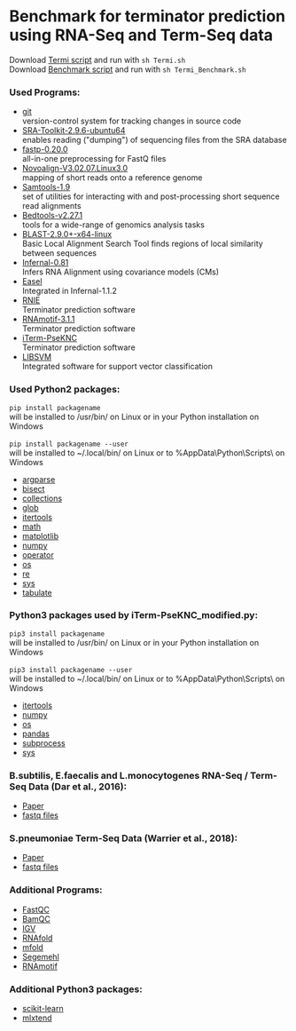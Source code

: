 # Benchmark for terminator prediction using RNA-Seq and Term-Seq data


Download [Termi script](https://github.com/SarahStrobel/Benchmark/blob/master/Termi.sh) and run with `sh Termi.sh` <br/>
Download [Benchmark script](https://github.com/SarahStrobel/Benchmark/blob/master/Termi_Benchmark.sh) and run with `sh Termi_Benchmark.sh` <br/>

### Used Programs:<br/>

* [git](https://git-scm.com/)<br/>
<t/>version-control system for tracking changes in source code<br/>
* [SRA-Toolkit-2.9.6-ubuntu64](https://www.ncbi.nlm.nih.gov/sra/docs/toolkitsoft/)<br/>
<t/>enables reading ("dumping") of sequencing files from the SRA database<br/>
* [fastp-0.20.0](https://github.com/OpenGene/fastp)<br/>
<t/>all-in-one preprocessing for FastQ files<br/>
* [Novoalign-V3.02.07.Linux3.0](http://www.novocraft.com/products/novoalign/)<br/>
<t/>mapping of short reads onto a reference genome<br/>
* [Samtools-1.9](http://www.htslib.org/download/)<br/>
<t/>set of utilities for interacting with and post-processing short sequence read alignments<br/>
* [Bedtools-v2.27.1](https://bedtools.readthedocs.io/en/latest/index.html)<br/>
<t/>tools for a wide-range of genomics analysis tasks<br/>
* [BLAST-2.9.0+-x64-linux](https://blast.ncbi.nlm.nih.gov/Blast.cgi)<br/>
<t/>Basic Local Alignment Search Tool finds regions of local similarity between sequences<br/>
* [Infernal-0.81](http://eddylab.org/infernal/)<br/>
<t/>Infers RNA Alignment using covariance models (CMs)<br/>
* [Easel](http://eddylab.org/infernal/)<br/>
<t/>Integrated in Infernal-1.1.2<br/>
* [RNIE](https://github.com/ppgardne/RNIE)<br/>
<t/>Terminator prediction software<br/>
* [RNAmotif-3.1.1](http://casegroup.rutgers.edu/casegr-sh-2.5.html)<br/>
<t/>Terminator prediction software<br/>
* [iTerm-PseKNC](http://lin-group.cn/server/iTerm-PseKNC/download.php)<br/>
<t/>Terminator prediction software<br/>
* [LIBSVM](https://www.csie.ntu.edu.tw/~cjlin/libsvm/)<br/>
<t/>Integrated software for support vector classification<br/>

### Used Python2 packages:<br/>

`pip install packagename`<br/>
will be installed to /usr/bin/ on Linux or in your Python installation on Windows<br/>
<br/>
`pip install packagename --user`<br/>
will be installed to ~/.local/bin/ on Linux or to %AppData\Python\Scripts\ on Windows<br/>

* [argparse](https://docs.python.org/2/library/argparse.html)<br/>
* [bisect](https://docs.python.org/2/library/bisect.html)<br/>
* [collections](https://docs.python.org/2/library/collections.html)<br/>
* [glob](https://docs.python.org/2/library/glob.html)<br/>
* [itertools](https://docs.python.org/2/library/itertools.html)<br/>
* [math](https://docs.python.org/2/library/math.html)<br/>
* [matplotlib](https://matplotlib.org/)<br/>
* [numpy](https://numpy.org/)<br/>
* [operator](https://docs.python.org/2/library/operator.html)<br/>
* [os](https://docs.python.org/2/library/os.html)<br/>
* [re](https://docs.python.org/2/library/re.html)<br/>
* [sys](https://docs.python.org/2/library/sys.html)<br/>
* [tabulate](https://pypi.org/project/tabulate/)<br/>

### Python3 packages used by iTerm-PseKNC_modified.py:<br/>

`pip3 install packagename`<br/>
will be installed to /usr/bin/ on Linux or in your Python installation on Windows<br/>
<br/>
`pip3 install packagename --user`<br/>
will be installed to ~/.local/bin/ on Linux or to %AppData\Python\Scripts\ on Windows<br/>

* [itertools](https://docs.python.org/3/library/itertools.html)<br/>
* [numpy](https://numpy.org/)<br/>
* [os](https://docs.python.org/3/library/os.html)<br/>
* [pandas](https://pandas.pydata.org/)<br/>
* [subprocess](https://docs.python.org/3/library/subprocess.html)<br/>
* [sys](https://docs.python.org/3/library/sys.html)<br/>

### B.subtilis, E.faecalis and L.monocytogenes RNA-Seq / Term-Seq Data (Dar et al., 2016):<br/>
* [Paper](https://www.ncbi.nlm.nih.gov/pubmed/27120414)<br/>
* [fastq files](https://www.ncbi.nlm.nih.gov/sra?term=ERP014057)<br/>


### S.pneumoniae Term-Seq Data (Warrier et al., 2018):<br/>
* [Paper](https://www.ncbi.nlm.nih.gov/pubmed/30517198)<br/>
* [fastq files](https://www.ncbi.nlm.nih.gov/sra/?term=SRP136114)<br/>



### Additional Programs:<br/>

* [FastQC](https://www.bioinformatics.babraham.ac.uk/projects/fastqc/)<br/>
* [BamQC](https://github.com/s-andrews/BamQC)<br/>
* [IGV](https://software.broadinstitute.org/software/igv/)<br/>
* [RNAfold](http://rna.tbi.univie.ac.at/)<br/>
* [mfold](http://unafold.rna.albany.edu/?q=mfold)<br/>
* [Segemehl](https://www.bioinf.uni-leipzig.de/Software/segemehl/)<br/>
* [RNAmotif](http://casegroup.rutgers.edu/casegr-sh-2.5.html)<br/>


### Additional Python3 packages:<br/>

* [scikit-learn](https://scikit-learn.org/stable/)<br/>
* [mlxtend](http://rasbt.github.io/mlxtend/api_subpackages/mlxtend.plotting/)<br/>





